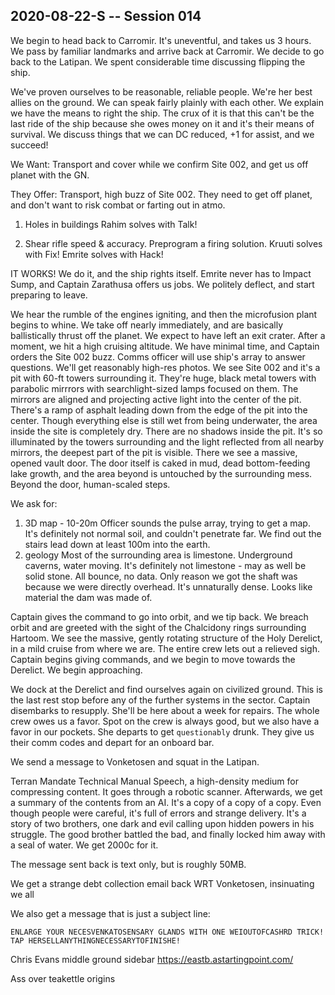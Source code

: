 ## 2020-08-22-S -- Session 014

We begin to head back to Carromir. It's uneventful, and takes us 3 hours. We pass by familiar landmarks and arrive back at Carromir. We decide to go back to the Latipan. We spent considerable time discussing flipping the ship.

We've proven ourselves to be reasonable, reliable people. We're her best allies on the ground. We can speak fairly plainly with each other. We explain we have the means to right the ship. The crux of it is that this can't be the last ride of the ship because she owes money on it and it's their means of survival. We discuss things that we can DC reduced, +1 for assist, and we succeed!

We Want:
Transport and cover while we confirm Site 002, and get us off planet with the GN.

They Offer:
Transport, high buzz of Site 002. They need to get off planet, and don't want to risk combat or farting out in atmo.

1. Holes in buildings
   Rahim solves with Talk!

2. Shear rifle speed & accuracy. Preprogram a firing solution.
   Kruuti solves with Fix! Emrite solves with Hack!

IT WORKS! We do it, and the ship rights itself. Emrite never has to Impact Sump, and Captain Zarathusa offers us jobs. We politely deflect, and start preparing to leave.

We hear the rumble of the engines igniting, and then the microfusion plant begins to whine. We take off nearly immediately, and are basically ballistically thrust off the planet. We expect to have left an exit crater. After a moment, we hit a high cruising altitude. We have minimal time, and Captain orders the Site 002 buzz. Comms officer will use ship's array to answer questions. We'll get reasonably high-res photos. We see Site 002 and it's a pit with 60-ft towers surrounding it. They're huge, black metal towers with parabolic mirrrors with searchlight-sized lamps focused on them. The mirrors are aligned and projecting active light into the center of the pit. There's a ramp of asphalt leading down from the edge of the pit into the center. Though everything else is still wet from being underwater, the area inside the site is completely dry. There are no shadows inside the pit. It's so illuminated by the towers surrounding and the light reflected from all nearby mirrors, the deepest part of the pit is visible. There we see a massive, opened vault door. The door itself is caked in mud, dead bottom-feeding lake growth, and the area beyond is untouched by the surrounding mess. Beyond the door, human-scaled steps.

We ask for:

1. 3D map - 10-20m
   Officer sounds the pulse array, trying to get a map. It's definitely not normal soil, and couldn't penetrate far. We find out the stairs lead down at least 100m into the earth.
2. geology
   Most of the surrounding area is limestone. Underground caverns, water moving. It's definitely not limestone - may as well be solid stone. All bounce, no data. Only reason we got the shaft was because we were directly overhead. It's unnaturally dense. Looks like material the dam was made of.

Captain gives the command to go into orbit, and we tip back. We breach orbit and are greeted with the sight of the Chalcidony rings surrounding Hartoom. We see the massive, gently rotating structure of the Holy Derelict, in a mild cruise from where we are. The entire crew lets out a relieved sigh. Captain begins giving commands, and we begin to move towards the Derelict. We begin approaching.

We dock at the Derelict and find ourselves again on civilized ground. This is the last rest stop before any of the further systems in the sector. Captain disembarks to resupply. She'll be here about a week for repairs. The whole crew owes us a favor. Spot on the crew is always good, but we also have a favor in our pockets. She departs to get `questionably` drunk. They give us their comm codes and depart for an onboard bar.

We send a message to Vonketosen and squat in the Latipan.

Terran Mandate Technical Manual Speech, a high-density medium for compressing content. It goes through a robotic scanner. Afterwards, we get a summary of the contents from an AI. It's a copy of a copy of a copy. Even though people were careful, it's full of errors and strange delivery. It's a story of two brothers, one dark and evil calling upon hidden powers in his struggle. The good brother battled the bad, and finally locked him away with a seal of water. We get 2000c for it.

The message sent back is text only, but is roughly 50MB.

We get a strange debt collection email back WRT Vonketosen, insinuating we all

We also get a message that is just a subject line:

```
ENLARGE YOUR NECESVENKATOSENSARY GLANDS WITH ONE WEIOUTOFCASHRD TRICK! TAP HERSELLANYTHINGNECESSARYTOFINISHE!
```

Chris Evans middle ground sidebar
https://eastb.astartingpoint.com/

Ass over teakettle origins
